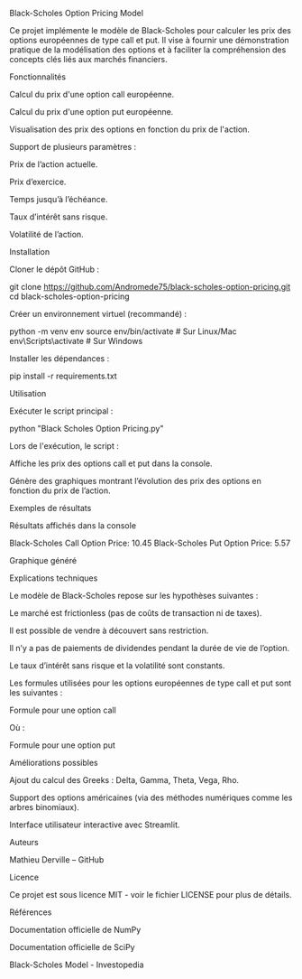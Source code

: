 Black-Scholes Option Pricing Model

Ce projet implémente le modèle de Black-Scholes pour calculer les prix des options européennes de type call et put. Il vise à fournir une démonstration pratique de la modélisation des options et à faciliter la compréhension des concepts clés liés aux marchés financiers.

Fonctionnalités

Calcul du prix d'une option call européenne.

Calcul du prix d'une option put européenne.

Visualisation des prix des options en fonction du prix de l'action.

Support de plusieurs paramètres :

Prix de l’action actuelle.

Prix d’exercice.

Temps jusqu’à l’échéance.

Taux d’intérêt sans risque.

Volatilité de l’action.

Installation

Cloner le dépôt GitHub :

git clone https://github.com/Andromede75/black-scholes-option-pricing.git
cd black-scholes-option-pricing

Créer un environnement virtuel (recommandé) :

python -m venv env
source env/bin/activate  # Sur Linux/Mac
env\Scripts\activate  # Sur Windows

Installer les dépendances :

pip install -r requirements.txt

Utilisation

Exécuter le script principal :

python "Black Scholes Option Pricing.py"

Lors de l'exécution, le script :

Affiche les prix des options call et put dans la console.

Génère des graphiques montrant l’évolution des prix des options en fonction du prix de l’action.

Exemples de résultats

Résultats affichés dans la console

Black-Scholes Call Option Price: 10.45
Black-Scholes Put Option Price: 5.57

Graphique généré



Explications techniques

Le modèle de Black-Scholes repose sur les hypothèses suivantes :

Le marché est frictionless (pas de coûts de transaction ni de taxes).

Il est possible de vendre à découvert sans restriction.

Il n’y a pas de paiements de dividendes pendant la durée de vie de l’option.

Le taux d’intérêt sans risque et la volatilité sont constants.

Les formules utilisées pour les options européennes de type call et put sont les suivantes :

Formule pour une option call

Où :

Formule pour une option put

Améliorations possibles

Ajout du calcul des Greeks : Delta, Gamma, Theta, Vega, Rho.

Support des options américaines (via des méthodes numériques comme les arbres binomiaux).

Interface utilisateur interactive avec Streamlit.

Auteurs

Mathieu Derville – GitHub

Licence

Ce projet est sous licence MIT - voir le fichier LICENSE pour plus de détails.

Références

Documentation officielle de NumPy

Documentation officielle de SciPy

Black-Scholes Model - Investopedia
